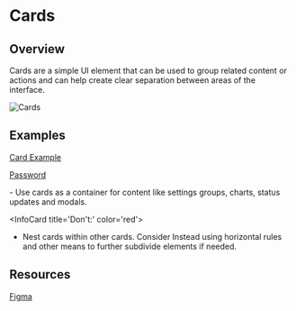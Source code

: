 # Cards

## Overview
Cards are a simple UI element that can be used to group related content or actions and can help create clear separation between areas of the interface.

![Cards](https://blobscdn.gitbook.com/v0/b/gitbook-28427.appspot.com/o/assets%2F-LFNym8ScnaWKWBQFWTw%2F-LJozK0XyRhUuLn0z58k%2F-LJp0eV-SGAgYkizi6T1%2Fcard-dimensions%402x.png?alt=media&token=d8feed65-f11c-4238-8b2c-aed548f419ba)

## Examples

[Card Example](https://blobscdn.gitbook.com/v0/b/gitbook-28427.appspot.com/o/assets%2F-LFNym8ScnaWKWBQFWTw%2F-LJozK0XyRhUuLn0z58k%2F-LJp3NXBt7H6CfwdoBF1%2Fcard-update-example%402x.png?alt=media&token=b29d414d-c81f-42b5-a3c2-f6f147a4debe)

[Password](https://blobscdn.gitbook.com/v0/b/gitbook-28427.appspot.com/o/assets%2F-LFNym8ScnaWKWBQFWTw%2F-LJozK0XyRhUuLn0z58k%2F-LJp3QzyV4jrNNej5Jod%2Fcard-form-example%402x.png?alt=media&token=1babece8-c505-45bd-bc27-3c811079ba7d)

<InfoCard title='Do:' color='green'>
- Use cards as a container for content like settings groups, charts, status updates and modals. 
</InfoCard>


<InfoCard title='Don't:' color='red'>
- Nest cards within other cards. Consider Instead using horizontal rules and other means to further subdivide elements if needed.  
</InfoCard> 

## Resources
[​Figma​](https://www.figma.com/file/bojHKUFuyAIE8xSekUCjtJLL/BDS-Cards)